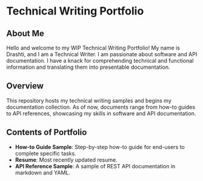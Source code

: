# Technical Writing Portfolio

## About Me

Hello and welcome to my WIP Technical Writing Portfolio! My name is Drashti, and I am a Technical Writer. I am passionate about software and API documentation. I have a knack for comprehending technical and functional information and translating them into presentable documentation.

## Overview

This repository hosts my technical writing samples and begins my documentation collection. As of now, documents range from how-to guides to API references, showcasing my skills in software and API documentation.


## Contents of Portfolio
-   **How-to Guide Sample**: Step-by-step how-to guide for end-users to complete specific tasks.
-   **Resume**: Most recently updated resume.
-   **API Reference Sample**: A sample of REST API documentation in markdown and YAML.
